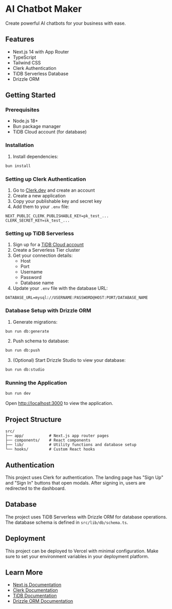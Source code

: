 # AI Chatbot Maker

Create powerful AI chatbots for your business with ease.

## Features

- Next.js 14 with App Router
- TypeScript
- Tailwind CSS
- Clerk Authentication
- TiDB Serverless Database
- Drizzle ORM

## Getting Started

### Prerequisites

- Node.js 18+
- Bun package manager
- TiDB Cloud account (for database)

### Installation

1. Install dependencies:
```bash
bun install
```

### Setting up Clerk Authentication

1. Go to [Clerk.dev](https://clerk.dev) and create an account
2. Create a new application
3. Copy your publishable key and secret key
4. Add them to your `.env` file:
```env
NEXT_PUBLIC_CLERK_PUBLISHABLE_KEY=pk_test_...
CLERK_SECRET_KEY=sk_test_...
```

### Setting up TiDB Serverless

1. Sign up for a [TiDB Cloud account](https://tidbcloud.com/)
2. Create a Serverless Tier cluster
3. Get your connection details:
   - Host
   - Port
   - Username
   - Password
   - Database name
4. Update your `.env` file with the database URL:
```env
DATABASE_URL=mysql://USERNAME:PASSWORD@HOST:PORT/DATABASE_NAME
```

### Database Setup with Drizzle ORM

1. Generate migrations:
```bash
bun run db:generate
```

2. Push schema to database:
```bash
bun run db:push
```

3. (Optional) Start Drizzle Studio to view your database:
```bash
bun run db:studio
```

### Running the Application

```bash
bun run dev
```

Open [http://localhost:3000](http://localhost:3000) to view the application.

## Project Structure

```
src/
├── app/           # Next.js app router pages
├── components/    # React components
├── lib/           # Utility functions and database setup
└── hooks/         # Custom React hooks
```

## Authentication

This project uses Clerk for authentication. The landing page has "Sign Up" and "Sign In" buttons that open modals. After signing in, users are redirected to the dashboard.

## Database

The project uses TiDB Serverless with Drizzle ORM for database operations. The database schema is defined in `src/lib/db/schema.ts`.

## Deployment

This project can be deployed to Vercel with minimal configuration. Make sure to set your environment variables in your deployment platform.

## Learn More

- [Next.js Documentation](https://nextjs.org/docs)
- [Clerk Documentation](https://clerk.dev/docs)
- [TiDB Documentation](https://docs.pingcap.com/tidbcloud)
- [Drizzle ORM Documentation](https://orm.drizzle.team/docs/overview)